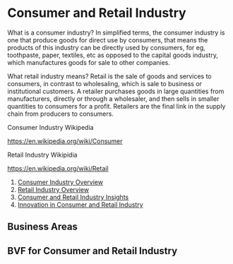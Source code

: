 # Consumer and Retail Industry

What is a consumer industry?
In simplified terms, the consumer industry is one that produce goods for direct use by consumers, that means the products of this industry can be directly used by consumers, for eg, toothpaste, paper, textiles, etc as opposed to the capital goods industry, which manufactures goods for sale to other companies.

What retail industry means?
Retail is the sale of goods and services to consumers, in contrast to wholesaling, which is sale to business or institutional customers. A retailer purchases goods in large quantities from manufacturers, directly or through a wholesaler, and then sells in smaller quantities to consumers for a profit. Retailers are the final link in the supply chain from producers to consumers.

Consumer Industry Wikipedia

https://en.wikipedia.org/wiki/Consumer

Retail Industry Wikipidia

https://en.wikipedia.org/wiki/Retail



1. [Consumer Industry Overview](consumer.md)
2. [Retail Industry Overview](Overview.md)
3. [Consumer and Retail Industry Insights](Insights.md)
4. [Innovation in Consumer and Retail Industry](Innovation.md)

## Business Areas


## BVF for Consumer and Retail Industry




